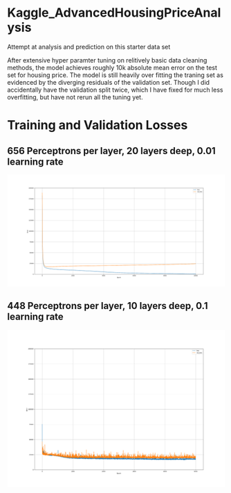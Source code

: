 # Kaggle_AdvancedHousingPriceAnalysis
Attempt at analysis and prediction on this starter data set

After extensive hyper paramter tuning on relitively basic data cleaning methods, the model achieves roughly 10k absolute mean error on the test set for housing price. 
The model is still heavily over fitting the traning set as evidenced by the diverging residuals of the validation set. Though I did accidentally have the validation split twice, which I have fixed for much less overfitting, but have not rerun all the tuning yet.

# Training and Validation Losses

## 656 Perceptrons per layer, 20 layers deep, 0.01 learning rate

![Alt text](Figure_656_20_0.01.png)

## 448 Perceptrons per layer, 10 layers deep, 0.1 learning rate

![Alt text](Figure_448_0.1.png)